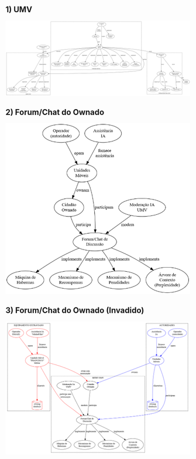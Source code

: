 ## 1) UMV

<div>
  <img src="https://raw.githubusercontent.com/tventuraz/RedeUMV/refs/heads/main/diagramas/UMV-Geral.png" width="640">
</div>

## 2) Forum/Chat do Ownado

<div>
  <img src="https://raw.githubusercontent.com/tventuraz/RedeUMV/refs/heads/main/diagramas/UMV-Forum-Chat.png" width="640">
</div>


## 3) Forum/Chat do Ownado (Invadido)

<div>
  <img src="https://raw.githubusercontent.com/tventuraz/RedeUMV/refs/heads/main/diagramas/UMV-Forum-Chat-Invasao.png" width="640">
</div>
